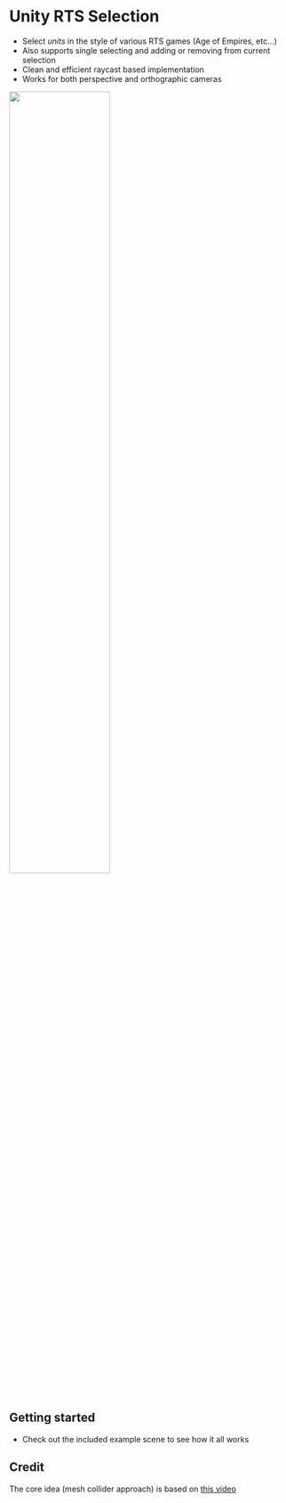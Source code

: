 # Unity RTS Selection

- Select *units* in the style of various RTS games (Age of Empires, etc...)
- Also supports single selecting and adding or removing from current selection
- Clean and efficient raycast based implementation
- Works for both perspective and orthographic cameras

<img src="https://user-images.githubusercontent.com/18125997/187076649-d7674b41-85af-4979-ad58-7fb7e7a4832b.gif" width="60%">

## Getting started

- Check out the included example scene to see how it all works

## Credit

The core idea (mesh collider approach) is based on <a href="https://youtu.be/OL1QgwaDsqo?t=26">this video</a>
